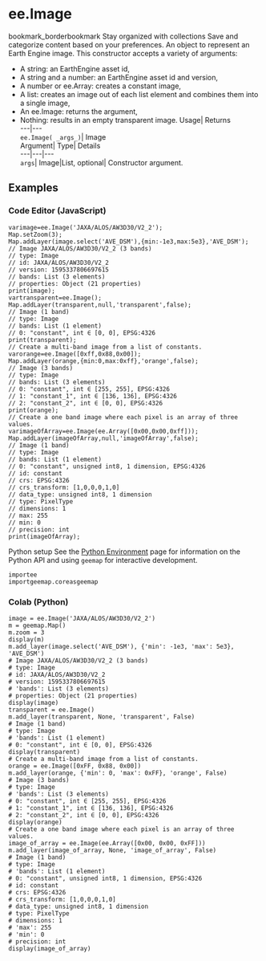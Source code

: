  
#  ee.Image
bookmark_borderbookmark Stay organized with collections  Save and categorize content based on your preferences. 
An object to represent an Earth Engine image. This constructor accepts a variety of arguments: 
- A string: an EarthEngine asset id,
- A string and a number: an EarthEngine asset id and version,
- A number or ee.Array: creates a constant image,
- A list: creates an image out of each list element and combines them into a single image,
- An ee.Image: returns the argument,
- Nothing: results in an empty transparent image.
Usage| Returns  
---|---  
`ee.Image( _args_)`| Image  
Argument| Type| Details  
---|---|---  
`args`| Image|List, optional| Constructor argument.  
## Examples
### Code Editor (JavaScript)
```
varimage=ee.Image('JAXA/ALOS/AW3D30/V2_2');
Map.setZoom(3);
Map.addLayer(image.select('AVE_DSM'),{min:-1e3,max:5e3},'AVE_DSM');
// Image JAXA/ALOS/AW3D30/V2_2 (3 bands)
// type: Image
// id: JAXA/ALOS/AW3D30/V2_2
// version: 1595337806697615
// bands: List (3 elements)
// properties: Object (21 properties)
print(image);
vartransparent=ee.Image();
Map.addLayer(transparent,null,'transparent',false);
// Image (1 band)
// type: Image
// bands: List (1 element)
// 0: "constant", int ∈ [0, 0], EPSG:4326
print(transparent);
// Create a multi-band image from a list of constants.
varorange=ee.Image([0xff,0x88,0x00]);
Map.addLayer(orange,{min:0,max:0xff},'orange',false);
// Image (3 bands)
// type: Image
// bands: List (3 elements)
// 0: "constant", int ∈ [255, 255], EPSG:4326
// 1: "constant_1", int ∈ [136, 136], EPSG:4326
// 2: "constant_2", int ∈ [0, 0], EPSG:4326
print(orange);
// Create a one band image where each pixel is an array of three values.
varimageOfArray=ee.Image(ee.Array([0x00,0x00,0xff]));
Map.addLayer(imageOfArray,null,'imageOfArray',false);
// Image (1 band)
// type: Image
// bands: List (1 element)
// 0: "constant", unsigned int8, 1 dimension, EPSG:4326
// id: constant
// crs: EPSG:4326
// crs_transform: [1,0,0,0,1,0]
// data_type: unsigned int8, 1 dimension
// type: PixelType
// dimensions: 1
// max: 255
// min: 0
// precision: int
print(imageOfArray);
```

Python setup
See the [ Python Environment](https://developers.google.com/earth-engine/guides/python_install) page for information on the Python API and using `geemap` for interactive development.
```
importee
importgeemap.coreasgeemap
```

### Colab (Python)
```
image = ee.Image('JAXA/ALOS/AW3D30/V2_2')
m = geemap.Map()
m.zoom = 3
display(m)
m.add_layer(image.select('AVE_DSM'), {'min': -1e3, 'max': 5e3}, 'AVE_DSM')
# Image JAXA/ALOS/AW3D30/V2_2 (3 bands)
# type: Image
# id: JAXA/ALOS/AW3D30/V2_2
# version: 1595337806697615
# 'bands': List (3 elements)
# properties: Object (21 properties)
display(image)
transparent = ee.Image()
m.add_layer(transparent, None, 'transparent', False)
# Image (1 band)
# type: Image
# 'bands': List (1 element)
# 0: "constant", int ∈ [0, 0], EPSG:4326
display(transparent)
# Create a multi-band image from a list of constants.
orange = ee.Image([0xFF, 0x88, 0x00])
m.add_layer(orange, {'min': 0, 'max': 0xFF}, 'orange', False)
# Image (3 bands)
# type: Image
# 'bands': List (3 elements)
# 0: "constant", int ∈ [255, 255], EPSG:4326
# 1: "constant_1", int ∈ [136, 136], EPSG:4326
# 2: "constant_2", int ∈ [0, 0], EPSG:4326
display(orange)
# Create a one band image where each pixel is an array of three values.
image_of_array = ee.Image(ee.Array([0x00, 0x00, 0xFF]))
m.add_layer(image_of_array, None, 'image_of_array', False)
# Image (1 band)
# type: Image
# 'bands': List (1 element)
# 0: "constant", unsigned int8, 1 dimension, EPSG:4326
# id: constant
# crs: EPSG:4326
# crs_transform: [1,0,0,0,1,0]
# data_type: unsigned int8, 1 dimension
# type: PixelType
# dimensions: 1
# 'max': 255
# 'min': 0
# precision: int
display(image_of_array)
```

